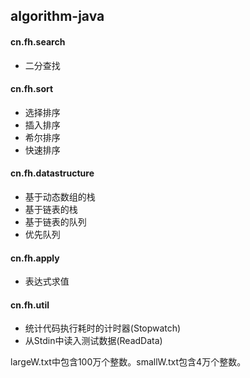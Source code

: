 ## algorithm-java#### cn.fh.search* 二分查找#### cn.fh.sort* 选择排序* 插入排序* 希尔排序* 快速排序#### cn.fh.datastructure* 基于动态数组的栈* 基于链表的栈* 基于链表的队列* 优先队列#### cn.fh.apply* 表达式求值#### cn.fh.util* 统计代码执行耗时的计时器(Stopwatch)* 从Stdin中读入测试数据(ReadData)largeW.txt中包含100万个整数。smallW.txt包含4万个整数。